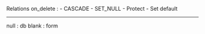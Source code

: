 Relations
on_delete :
    - CASCADE
    - SET_NULL
    - Protect
    - Set default

-----------------------

null  : db
blank : form